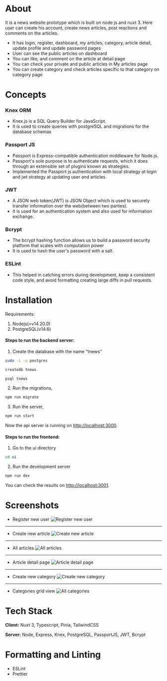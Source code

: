 
# About

It is a news website prototype which is built on node js and nuxt 3. Here user can create his account, create news articles, post reactions and comments on the articles.

- It has login, register, dashboard, my articles, category, article detail, update profile and update password pages
- User can see the public articles on dashboard
- You can like, and comment on the article at detail page
- You can check your private and public articles in My articles page
- You can create category and check articles specific to that category on category page

# Concepts

### Knex ORM
- Knex.js is a SQL Query Builder for JavaScript.
- It is used to create queries with postgreSQL and migrations for the database schemas

### Passport JS
- Passport is Express-compatible authentication middleware for Node.js.
- Passport's sole purpose is to authenticate requests, which it does through an extensible set of plugins known as strategies.
- Implemented the Passport js authentication with local strategy at login and jwt strategy at updating user and articles

### JWT
- A JSON web token(JWT) is JSON Object which is used to securely transfer information over the web(between two parties). 
- It is used for an authentication system and also used for information exchange.

### Bcrypt
- The bcrypt hashing function allows us to build a password security platform that scales with computation power
- It is used to hash the user's password with a salt.

### ESLint
- This helped in catching errors during development, keep a consistent code style, and avoid formatting creating large diffs in pull requests.

# Installation

Requirements:

1. Nodejs(>v14.20.0)
2. PostgreSQL(v14.6)

#### Steps to run the backend server:

1. Create the database with the name "tnews"

```bash
sudo -i -u postgres
```

```bash
createdb tnews
```

```bash
psql tnews
```

2. Run the migrations,

```bash
npm run migrate
```

3. Run the server,

```bash
npm run start
```

Now the api server is running on [http://localhost:3000](http://localhost:3000).

#### Steps to run the frontend:

1. Go to the ui directory

```bash
cd ui
```

2. Run the development server

```bash
npm run dev
```

You can check the results on [http://localhost:3001](http://localhost:3001).



# Screenshots

- Register new user
![Register new user](https://user-images.githubusercontent.com/15182066/208686016-7fa577ca-cce1-4e4b-8b02-45aa900c605b.png)

----

- Create new article
![Create new article](https://user-images.githubusercontent.com/15182066/208695151-4875af4f-3aeb-43d8-86f8-96dda05a08c6.png)

----

- All articles
![All articles](https://user-images.githubusercontent.com/15182066/208694895-10e0c79e-23bb-4484-bb83-6eedbf714942.png)

----

- Article detail page
![Article detail page](https://user-images.githubusercontent.com/15182066/208694920-4373146d-7ff9-4be5-84d9-307eebff932b.png)

----

- Create new category
![Create new category](https://user-images.githubusercontent.com/15182066/208694932-a47e3ccc-43bb-4b3b-88d4-4e8fd91b7095.png)

----

- Categories grid view
![All categories](https://user-images.githubusercontent.com/15182066/208696351-15e5a4e1-e1ba-49fa-9f41-a4a381030315.png)

# Tech Stack

**Client:** Nuxt 3, Typescript, Pinia, TailwindCSS

**Server:** Node, Express, Knex, PostgreSQL, PassportJS, JWT, Bcrypt

# Formatting and Linting
- ESLint
- Prettier
